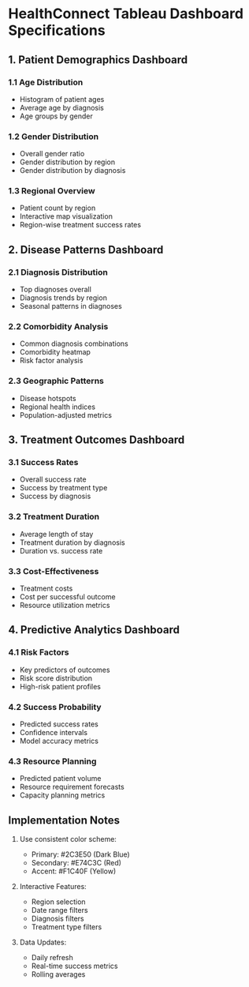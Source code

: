 # HealthConnect Tableau Dashboard Specifications

## 1. Patient Demographics Dashboard
### 1.1 Age Distribution
- Histogram of patient ages
- Average age by diagnosis
- Age groups by gender

### 1.2 Gender Distribution
- Overall gender ratio
- Gender distribution by region
- Gender distribution by diagnosis

### 1.3 Regional Overview
- Patient count by region
- Interactive map visualization
- Region-wise treatment success rates

## 2. Disease Patterns Dashboard
### 2.1 Diagnosis Distribution
- Top diagnoses overall
- Diagnosis trends by region
- Seasonal patterns in diagnoses

### 2.2 Comorbidity Analysis
- Common diagnosis combinations
- Comorbidity heatmap
- Risk factor analysis

### 2.3 Geographic Patterns
- Disease hotspots
- Regional health indices
- Population-adjusted metrics

## 3. Treatment Outcomes Dashboard
### 3.1 Success Rates
- Overall success rate
- Success by treatment type
- Success by diagnosis

### 3.2 Treatment Duration
- Average length of stay
- Treatment duration by diagnosis
- Duration vs. success rate

### 3.3 Cost-Effectiveness
- Treatment costs
- Cost per successful outcome
- Resource utilization metrics

## 4. Predictive Analytics Dashboard
### 4.1 Risk Factors
- Key predictors of outcomes
- Risk score distribution
- High-risk patient profiles

### 4.2 Success Probability
- Predicted success rates
- Confidence intervals
- Model accuracy metrics

### 4.3 Resource Planning
- Predicted patient volume
- Resource requirement forecasts
- Capacity planning metrics

## Implementation Notes
1. Use consistent color scheme:
   - Primary: #2C3E50 (Dark Blue)
   - Secondary: #E74C3C (Red)
   - Accent: #F1C40F (Yellow)

2. Interactive Features:
   - Region selection
   - Date range filters
   - Diagnosis filters
   - Treatment type filters

3. Data Updates:
   - Daily refresh
   - Real-time success metrics
   - Rolling averages
